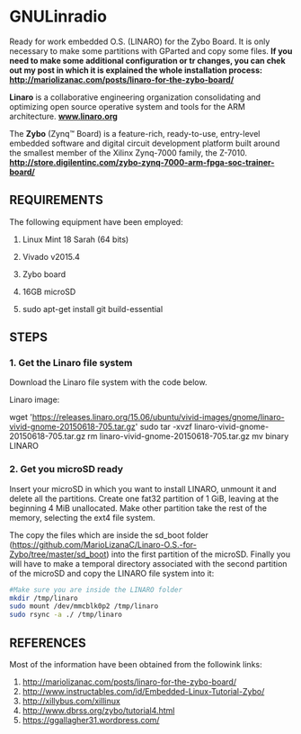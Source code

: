 
GNULinradio
============

Ready for work embedded O.S. (LINARO) for the Zybo Board. It is only necessary to make some partitions with GParted and copy some files. **If you need to make some additional configuration or tr changes, you can chek out my post in which it is explained the whole installation process: http://mariolizanac.com/posts/linaro-for-the-zybo-board/**

**Linaro** is a collaborative engineering organization consolidating and optimizing open source operative system and tools for the ARM architecture. **www.linaro.org**

The **Zybo** (Zynq™ Board) is a feature-rich, ready-to-use, entry-level embedded software and digital circuit development platform built around the smallest member of the Xilinx Zynq-7000 family, the Z-7010. **http://store.digilentinc.com/zybo-zynq-7000-arm-fpga-soc-trainer-board/**



REQUIREMENTS
------------

The following equipment have been employed:

1. Linux Mint 18 Sarah (64 bits)

2. Vivado v2015.4

3. Zybo board

4. 16GB microSD

5. sudo apt-get install git build-essential

 


STEPS
------------

### 1. Get the Linaro file system ###

Download the Linaro file system with the code below.

Linaro image:

wget 'https://releases.linaro.org/15.06/ubuntu/vivid-images/gnome/linaro-vivid-gnome-20150618-705.tar.gz'
sudo tar -xvzf linaro-vivid-gnome-20150618-705.tar.gz
rm linaro-vivid-gnome-20150618-705.tar.gz
mv binary LINARO



### 2. Get you microSD ready ###


Insert your microSD in which you want to install LINARO, unmount it and delete all the partitions. Create one fat32 partition of 1 GiB, leaving at the beginning 4 MiB unallocated. Make other partition take the rest of the memory, selecting the ext4 file system. 

The copy the files which are inside the sd_boot folder (https://github.com/MarioLizanaC/Linaro-O.S.-for-Zybo/tree/master/sd_boot) into the first partition of the microSD. Finally you will have to make a temporal directory associated with the second partition of the microSD and copy the LINARO file system into it:

~~~bash
#Make sure you are inside the LINARO folder
mkdir /tmp/linaro
sudo mount /dev/mmcblk0p2 /tmp/linaro
sudo rsync -a ./ /tmp/linaro
~~~


 
REFERENCES 
------------
Most of the information have been obtained from the followink links: 

1. http://mariolizanac.com/posts/linaro-for-the-zybo-board/
2. http://www.instructables.com/id/Embedded-Linux-Tutorial-Zybo/
3. http://xillybus.com/xillinux
4. http://www.dbrss.org/zybo/tutorial4.html
5. https://ggallagher31.wordpress.com/







